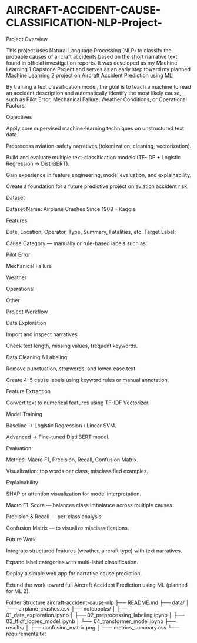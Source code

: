 # AIRCRAFT-ACCIDENT-CAUSE-CLASSIFICATION-NLP-Project-
 Project Overview

This project uses Natural Language Processing (NLP) to classify the probable causes of aircraft accidents based on the short narrative text found in official investigation reports.
It was developed as my Machine Learning 1 Capstone Project and serves as an early step toward my planned Machine Learning 2 project on Aircraft Accident Prediction using ML.

By training a text classification model, the goal is to teach a machine to read an accident description and automatically identify the most likely cause, such as Pilot Error, Mechanical Failure, Weather Conditions, or Operational Factors.

 Objectives

Apply core supervised machine-learning techniques on unstructured text data.

Preprocess aviation-safety narratives (tokenization, cleaning, vectorization).

Build and evaluate multiple text-classification models (TF-IDF + Logistic Regression → DistilBERT).

Gain experience in feature engineering, model evaluation, and explainability.

Create a foundation for a future predictive project on aviation accident risk.

 Dataset

Dataset Name: Airplane Crashes Since 1908 – Kaggle

Features:

Date, Location, Operator, Type, Summary, Fatalities, etc.
Target Label:

Cause Category — manually or rule-based labels such as:

Pilot Error

Mechanical Failure

Weather

Operational

Other

 Project Workflow

Data Exploration

Import and inspect narratives.

Check text length, missing values, frequent keywords.

Data Cleaning & Labeling

Remove punctuation, stopwords, and lower-case text.

Create 4–5 cause labels using keyword rules or manual annotation.

Feature Extraction

Convert text to numerical features using TF-IDF Vectorizer.

Model Training

Baseline → Logistic Regression / Linear SVM.

Advanced → Fine-tuned DistilBERT model.

Evaluation

Metrics: Macro F1, Precision, Recall, Confusion Matrix.

Visualization: top words per class, misclassified examples.

Explainability

SHAP or attention visualization for model interpretation.



Macro F1-Score — balances class imbalance across multiple causes.

Precision & Recall — per-class analysis.

Confusion Matrix — to visualize misclassifications.

 Future Work

Integrate structured features (weather, aircraft type) with text narratives.

Expand label categories with multi-label classification.

Deploy a simple web app for narrative cause prediction.

Extend the work toward full Aircraft Accident Prediction using ML (planned for ML 2).

 Folder Structure
 aircraft-accident-cause-nlp
├──  README.md
├──  data/
│   └── airplane_crashes.csv
├──  notebooks/
│   ├── 01_data_exploration.ipynb
│   ├── 02_preprocessing_labeling.ipynb
│   ├── 03_tfidf_logreg_model.ipynb
│   └── 04_transformer_model.ipynb
├──  results/
│   ├── confusion_matrix.png
│   └── metrics_summary.csv
└──  requirements.txt
